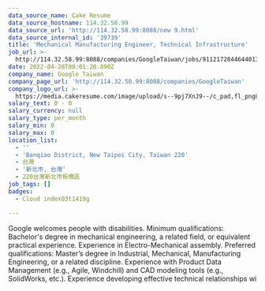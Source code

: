 ```yaml
---
data_source_name: Cake Resume
data_source_hostname: 114.32.58.99
data_source_url: 'http://114.32.58.99:8088/new 9.html'
data_source_internal_id: '39739'
title: 'Mechanical Manufacturing Engineer, Technical Infrastructure'
job_url: >-
  http://114.32.58.99:8088/companies/GoogleTaiwan/jobs/91121728446440134-mechanical-manufacturing-engineer-technical-infrastructure
date: 2022-04-28T00:01:20.890Z
company_name: Google Taiwan
company_page_url: 'http://114.32.58.99:8088/companies/GoogleTaiwan'
company_logo_url: >-
  https://media.cakeresume.com/image/upload/s--9pj7XnJ9--/c_pad,fl_png8,h_200,w_200/v1568707905/symvi9tbcfy1zxem1zul.png
salary_text: 0 - 0
salary_currency: null
salary_type: per_month
salary_min: 0
salary_max: 0
location_list:
  - ''
  - 'Banqiao District, New Taipei City, Taiwan 220'
  - 台灣
  - '新北市, 台灣'
  - 220台灣新北市板橋區
job_tags: []
badges:
  - Cloud index03t1419g

---
```


Google welcomes people with disabilities. Minimum qualifications: Bachelor's degree in mechanical engineering, a related field, or equivalent practical experience. Experience in Electro-Mechanical assembly. Preferred qualifications: Master’s degree in Industrial, Mechanical, Manufacturing Engineering, or a related discipline. Experience with Product Data Management (e.g., Agile, Windchill) and CAD modeling tools (e.g., SolidWorks, etc.). Experience developing effective technical relationships wi